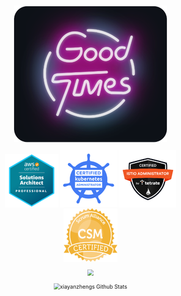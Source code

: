 <div align="center">
	<br>
		<img src="good-times.svg" width="400px">
	<br />
    <br>
        <img width="140" height="140" src="./badges/aws_sap.png"/>
        <img width="150" height="150" src="./badges/cka.png"/>
        <img width="150" height="150" src="./badges/ciat.png"/>
        <img width="140" height="140" src="./badges/csm.png"/>
    <br />
    <br>
    	<img src="https://skillicons.dev/icons?i=aws,python,vue,go,jenkins,flask,kubernetes,docker,git,js,linux,mysql,vscode,githubactions,grafana"/>
    <br />
	<br>
	 <img src="https://github-readme-stats-gc8g.vercel.app/api/?username=xiayanzheng&show_icons=true&count_private=true&theme=radical&bg_color=30,e96443,904e95&title_color=fff&text_color=fff" alt="xiayanzhengs Github Stats"></img>
    <br />
</div>
